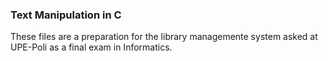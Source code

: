 ### Text Manipulation in C
These files are a preparation for the library managemente system asked at UPE-Poli as a final exam in Informatics.